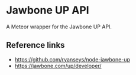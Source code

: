 # Jawbone UP API

A Meteor wrapper for the Jawbone UP API.

## Reference links

* https://github.com/ryanseys/node-jawbone-up
* https://jawbone.com/up/developer/
